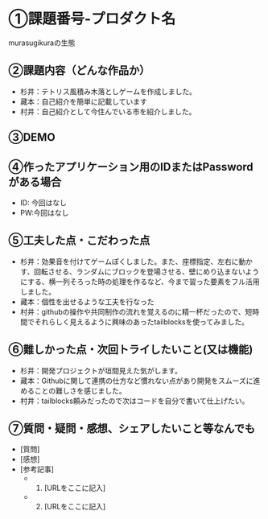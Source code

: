 # ①課題番号-プロダクト名

murasugikuraの生態

## ②課題内容（どんな作品か）

- 杉井：テトリス風積み木落としゲームを作成しました。
- 藏本：自己紹介を簡単に記載しています
- 村井：自己紹介として今住んでいる市を紹介しました。

## ③DEMO


## ④作ったアプリケーション用のIDまたはPasswordがある場合

- ID: 今回はなし
- PW:今回はなし

## ⑤工夫した点・こだわった点

- 杉井：効果音を付けてゲームぽくしました。また、座標指定、左右に動かす、回転させる、ランダムにブロックを登場させる、壁にめり込まないようにする、横一列そろった時の処理を作るなど、今まで習った要素をフル活用しました。
- 藏本：個性を出せるような工夫を行なった
- 村井：githubの操作や共同制作の流れを覚えるのに精一杯だったので、短時間でそれらしく見えるように興味のあったtailblocksを使ってみました。

## ⑥難しかった点・次回トライしたいこと(又は機能)

- 杉井：開発プロジェクトが垣間見えた気がします。
- 藏本：Githubに関して連携の仕方など慣れない点があり開発をスムーズに進めることの難しさを感じました。
- 村井：tailblocks頼みだったので次はコードを自分で書いて仕上げたい。


## ⑦質問・疑問・感想、シェアしたいこと等なんでも

- [質問]
- [感想]
- [参考記事]
  - 1. [URLをここに記入]
  - 2. [URLをここに記入]

